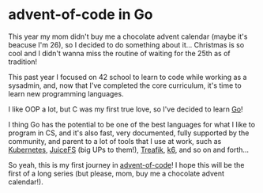 # advent-of-code in Go

This year my mom didn't buy me a chocolate advent calendar (maybe it's beacuse I'm 26), so I decided to do something about it... Christmas is so cool and I didn't wanna miss the routine of waiting for the 25th as of tradition!

This past year I focused on 42 school to learn to code while working as a sysadmin, and, now that I've completed the core curriculum, it's time to learn new programming languages.

I like OOP a lot, but C was my first true love, so I've decided to learn [Go](https://go.dev/)!

I thing Go has the potential to be one of the best languages for what I like to program in CS, and it's also fast, very documented, fully supported by the community, and parent to a lot of tools that I use at work, such as [Kubernetes](https://kubernetes.io/), [JuiceFS](https://juicefs.com/en/) (big UPs to them!), [Treafik](https://traefik.io/traefik/), [k6](https://k6.io/), and so on and forth...

So yeah, this is my first journey in [advent-of-code](https://adventofcode.com/)! I hope this will be the first of a long series (but please, mom, buy me a chocolate advent calendar!).
